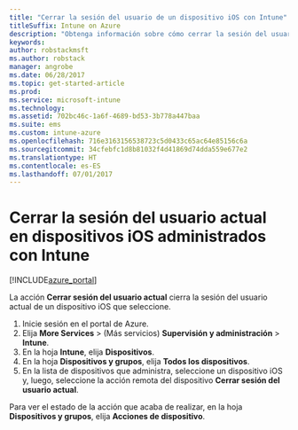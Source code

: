 ```yaml
---
title: "Cerrar la sesión del usuario de un dispositivo iOS con Intune"
titleSuffix: Intune on Azure
description: "Obtenga información sobre cómo cerrar la sesión del usuario actual de un dispositivo IOS con Intune."
keywords: 
author: robstackmsft
ms.author: robstack
manager: angrobe
ms.date: 06/28/2017
ms.topic: get-started-article
ms.prod: 
ms.service: microsoft-intune
ms.technology: 
ms.assetid: 702bc46c-1a6f-4689-bd53-3b778a447baa
ms.suite: ems
ms.custom: intune-azure
ms.openlocfilehash: 716e3163156538723c5d0433c65ac64e85156c6a
ms.sourcegitcommit: 34cfebfc1d8b81032f4d41869d74dda559e677e2
ms.translationtype: HT
ms.contentlocale: es-ES
ms.lasthandoff: 07/01/2017
---
```

# <a name="logout-the-current-user-on-intune-managed-ios-devices"></a>Cerrar la sesión del usuario actual en dispositivos iOS administrados con Intune


[!INCLUDE[azure_portal](./includes/azure_portal.md)]


La acción **Cerrar sesión del usuario actual** cierra la sesión del usuario actual de un dispositivo iOS que seleccione.

1.  Inicie sesión en el portal de Azure.
2.  Elija **More Services** >  (Más servicios) **Supervisión y administración** > **Intune**.
3.  En la hoja **Intune**, elija **Dispositivos**.
4.  En la hoja **Dispositivos y grupos**, elija **Todos los dispositivos**.
5.  En la lista de dispositivos que administra, seleccione un dispositivo iOS y, luego, seleccione la acción remota del dispositivo **Cerrar sesión del usuario actual**.

Para ver el estado de la acción que acaba de realizar, en la hoja **Dispositivos y grupos**, elija **Acciones de dispositivo**.
